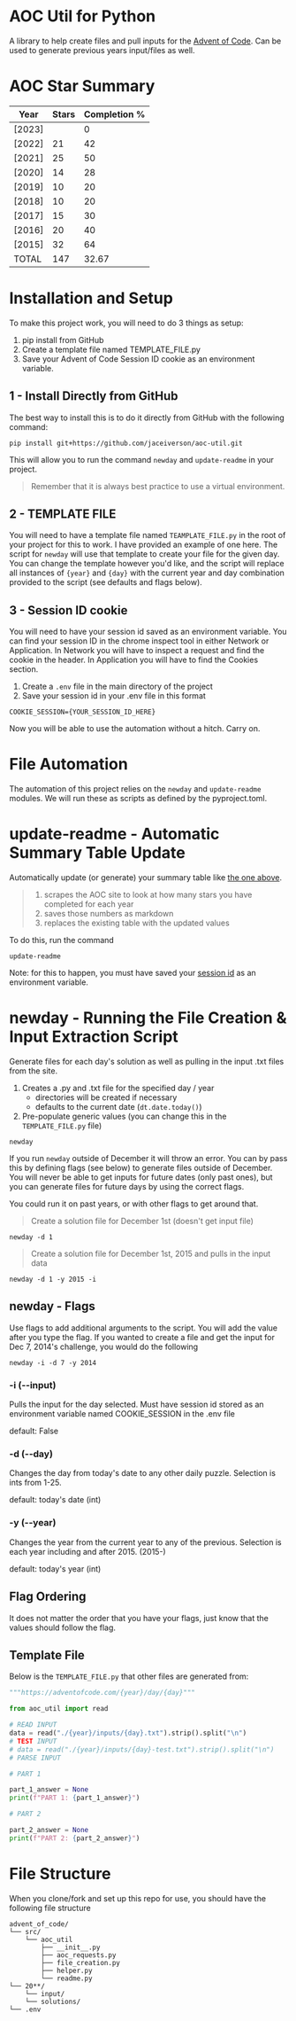 # AOC Util for Python

A library to help create files and pull inputs for the <a href=https://adventofcode.com>Advent of Code</a>. Can be used to generate previous years input/files as well.

# AOC Star Summary

| Year   | Stars | Completion % |
| ------ | ----- | ------------ |
| [2023] |       | 0            |
| [2022] | 21    | 42           |
| [2021] | 25    | 50           |
| [2020] | 14    | 28           |
| [2019] | 10    | 20           |
| [2018] | 10    | 20           |
| [2017] | 15    | 30           |
| [2016] | 20    | 40           |
| [2015] | 32    | 64           |
| TOTAL  | 147   | 32.67        |

# Installation and Setup

To make this project work, you will need to do 3 things as setup:

1. pip install from GitHub
2. Create a template file named TEMPLATE_FILE.py
3. Save your Advent of Code Session ID cookie as an environment variable.

## 1 - Install Directly from GitHub

The best way to install this is to do it directly from GitHub with the following command:

```
pip install git+https://github.com/jaceiverson/aoc-util.git
```

This will allow you to run the command `newday` and `update-readme` in your project.

> Remember that it is always best practice to use a virtual environment.

## 2 - TEMPLATE FILE

You will need to have a template file named `TEAMPLATE_FILE.py` in the root of your project for this to work. I have provided an example of one here. The script for `newday` will use that template to create your file for the given day. You can change the template however you'd like, and the script will replace all instances of `{year}` and `{day}` with the current year and day combination provided to the script (see defaults and flags below).

## 3 - Session ID cookie

You will need to have your session id saved as an environment variable. You can find your session ID in the chrome inspect tool in either Network or Application. In Network you will have to inspect a request and find the cookie in the header. In Application you will have to find the Cookies section.

1. Create a `.env` file in the main directory of the project
2. Save your session id in your .env file in this format

```
COOKIE_SESSION={YOUR_SESSION_ID_HERE}
```

Now you will be able to use the automation without a hitch. Carry on.

# File Automation

The automation of this project relies on the `newday` and `update-readme` modules. We will run these as scripts as defined by the pyproject.toml.

# update-readme - Automatic Summary Table Update

Automatically update (or generate) your summary table like <a href=https://github.com/jaceiverson/aoc-util#AOC-Star-Summary>the one above</a>.

> 1. scrapes the AOC site to look at how many stars you have completed for each year
> 2. saves those numbers as markdown
> 3. replaces the existing table with the updated values

To do this, run the command

```
update-readme
```

Note: for this to happen, you must have saved your <a href=https://github.com/jaceiverson/aoc-util#Session-id-cookie>session id</a> as an environment variable.

# newday - Running the File Creation & Input Extraction Script

Generate files for each day's solution as well as pulling in the input .txt files from the site.

1.  Creates a .py and .txt file for the specified day / year
    - directories will be created if necessary
    - defaults to the current date (`dt.date.today()`)
2.  Pre-populate generic values (you can change this in the `TEMPLATE_FILE.py` file)

```
newday
```

If you run `newday` outside of December it will throw an error. You can by pass this by defining flags (see below) to generate files outside of December. You will never be able to get inputs for future dates (only past ones), but you can generate files for future days by using the correct flags.

You could run it on past years, or with other flags to get around that.

> Create a solution file for December 1st (doesn't get input file)

```
newday -d 1
```

> Create a solution file for December 1st, 2015 and pulls in the input data

```
newday -d 1 -y 2015 -i
```

## newday - Flags

Use flags to add additional arguments to the script. You will add the value after you type the flag. If you wanted to create a file and get the input for Dec 7, 2014's challenge, you would do the following

```
newday -i -d 7 -y 2014
```

### -i (--input)

Pulls the input for the day selected. Must have session id stored as an environment variable named COOKIE_SESSION in the .env file

default: False

### -d (--day)

Changes the day from today's date to any other daily puzzle. Selection is ints from 1-25.

default: today's date (int)

### -y (--year)

Changes the year from the current year to any of the previous. Selection is each year including and after 2015. (2015-)

default: today's year (int)

## Flag Ordering

It does not matter the order that you have your flags, just know that the values should follow the flag.

## Template File

Below is the `TEMPLATE_FILE.py` that other files are generated from:

```py
"""https://adventofcode.com/{year}/day/{day}"""

from aoc_util import read

# READ INPUT
data = read("./{year}/inputs/{day}.txt").strip().split("\n")
# TEST INPUT
# data = read("./{year}/inputs/{day}-test.txt").strip().split("\n")
# PARSE INPUT

# PART 1

part_1_answer = None
print(f"PART 1: {part_1_answer}")

# PART 2

part_2_answer = None
print(f"PART 2: {part_2_answer}")
```

# File Structure

When you clone/fork and set up this repo for use, you should have the following file structure

```
advent_of_code/
└── src/
    └── aoc_util
        ├── __init__.py
        ├── aoc_requests.py
        ├── file_creation.py
        ├── helper.py
        └── readme.py
└── 20**/
    └── input/
    └── solutions/
└── .env
```
